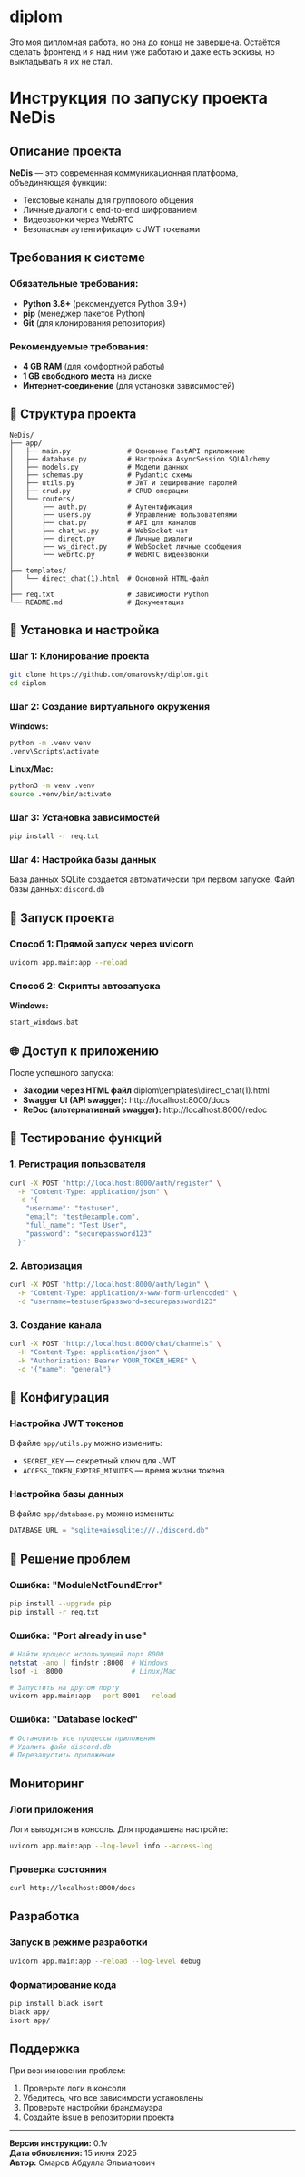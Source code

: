 # diplom
Это моя дипломная работа, но она до конца не завершена. Остаётся сделать фронтенд и я над ним уже работаю и даже есть эскизы, но выкладывать я их не стал.

# Инструкция по запуску проекта NeDis

##  Описание проекта

**NeDis** — это современная коммуникационная платформа, объединяющая функции:
-  Текстовые каналы для группового общения
-  Личные диалоги с end-to-end шифрованием
-  Видеозвонки через WebRTC
-  Безопасная аутентификация с JWT токенами


## Требования к системе

### Обязательные требования:
- **Python 3.8+** (рекомендуется Python 3.9+)
- **pip** (менеджер пакетов Python)
- **Git** (для клонирования репозитория)

### Рекомендуемые требования:
- **4 GB RAM** (для комфортной работы)
- **1 GB свободного места** на диске
- **Интернет-соединение** (для установки зависимостей)

## 📁 Структура проекта

```
NeDis/
├── app/
│   ├── main.py              # Основное FastAPI приложение
│   ├── database.py          # Настройка AsyncSession SQLAlchemy
│   ├── models.py            # Модели данных
│   ├── schemas.py           # Pydantic схемы
│   ├── utils.py             # JWT и хеширование паролей
│   ├── crud.py              # CRUD операции
│   └── routers/
│       ├── auth.py          # Аутентификация
│       ├── users.py         # Управление пользователями
│       ├── chat.py          # API для каналов
│       ├── chat_ws.py       # WebSocket чат
│       ├── direct.py        # Личные диалоги
│       ├── ws_direct.py     # WebSocket личные сообщения
│       └── webrtc.py        # WebRTC видеозвонки
│
├── templates/
│   └── direct_chat(1).html  # Основной HTML-файл
│
├── req.txt                  # Зависимости Python
└── README.md                # Документация
```

## 🔧 Установка и настройка

### Шаг 1: Клонирование проекта
```bash
git clone https://github.com/omarovsky/diplom.git
cd diplom
```

### Шаг 2: Создание виртуального окружения

**Windows:**
```cmd
python -m .venv venv
.venv\Scripts\activate
```

**Linux/Mac:**
```bash
python3 -m venv .venv
source .venv/bin/activate
```

### Шаг 3: Установка зависимостей
```bash
pip install -r req.txt
```

### Шаг 4: Настройка базы данных
База данных SQLite создается автоматически при первом запуске.
Файл базы данных: `discord.db`

## 🚀 Запуск проекта


### Способ 1: Прямой запуск через uvicorn
```bash
uvicorn app.main:app --reload
```

### Способ 2: Скрипты автозапуска

**Windows:**
```cmd
start_windows.bat
```

## 🌐 Доступ к приложению

После успешного запуска:

- **Заходим через HTML файл** diplom\templates\direct_chat(1).html
- **Swagger UI (API swagger):** http://localhost:8000/docs
- **ReDoc (альтернативный  swagger):** http://localhost:8000/redoc

## 📱 Тестирование функций

### 1. Регистрация пользователя
```bash
curl -X POST "http://localhost:8000/auth/register" \
  -H "Content-Type: application/json" \
  -d '{
    "username": "testuser",
    "email": "test@example.com",
    "full_name": "Test User",
    "password": "securepassword123"
  }'
```

### 2. Авторизация
```bash
curl -X POST "http://localhost:8000/auth/login" \
  -H "Content-Type: application/x-www-form-urlencoded" \
  -d "username=testuser&password=securepassword123"
```

### 3. Создание канала
```bash
curl -X POST "http://localhost:8000/chat/channels" \
  -H "Content-Type: application/json" \
  -H "Authorization: Bearer YOUR_TOKEN_HERE" \
  -d '{"name": "general"}'
```

## 🔧 Конфигурация

### Настройка JWT токенов
В файле `app/utils.py` можно изменить:
- `SECRET_KEY` — секретный ключ для JWT
- `ACCESS_TOKEN_EXPIRE_MINUTES` — время жизни токена


### Настройка базы данных
В файле `app/database.py` можно изменить:
```python
DATABASE_URL = "sqlite+aiosqlite:///./discord.db"
```

## 🚫 Решение проблем

### Ошибка: "ModuleNotFoundError"
```bash
pip install --upgrade pip
pip install -r req.txt
```

### Ошибка: "Port already in use"
```bash
# Найти процесс использующий порт 8000
netstat -ano | findstr :8000  # Windows
lsof -i :8000                 # Linux/Mac

# Запустить на другом порту
uvicorn app.main:app --port 8001 --reload
```

### Ошибка: "Database locked"
```bash
# Остановить все процессы приложения
# Удалить файл discord.db
# Перезапустить приложение
```


## Мониторинг

### Логи приложения
Логи выводятся в консоль. Для продакшена настройте:
```bash
uvicorn app.main:app --log-level info --access-log
```

### Проверка состояния
```bash
curl http://localhost:8000/docs
```

## Разработка

### Запуск в режиме разработки
```bash
uvicorn app.main:app --reload --log-level debug
```

### Форматирование кода
```bash
pip install black isort
black app/
isort app/
```


## Поддержка

При возникновении проблем:
1. Проверьте логи в консоли
2. Убедитесь, что все зависимости установлены
3. Проверьте настройки брандмауэра
4. Создайте issue в репозитории проекта

---

**Версия инструкции:** 0.1v  
**Дата обновления:** 15 июня 2025  
**Автор:** Омаров Абдулла Эльманович
